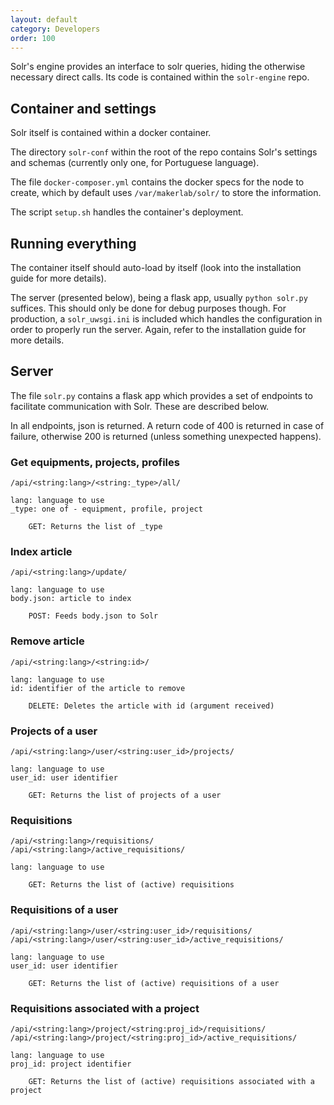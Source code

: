 ```yaml
---
layout: default
category: Developers
order: 100
---
```


Solr's engine provides an interface to solr queries, hiding the otherwise
necessary direct calls. Its code is contained within the `solr-engine` repo.

## Container and settings

Solr itself is contained within a docker container.

The directory `solr-conf` within the root of the repo contains Solr's settings
and schemas (currently only one, for Portuguese language).

The file `docker-composer.yml` contains the docker specs for the node to
create, which by default uses `/var/makerlab/solr/` to store the information.

The script `setup.sh` handles the container's deployment.

## Running everything

The container itself should auto-load by itself (look into the installation
guide for more details).

The server (presented below), being a flask app, usually `python solr.py`
suffices. This should only be done for debug purposes though. For production,
a `solr_uwsgi.ini` is included which handles the configuration in order to
properly run the server. Again, refer to the installation guide for more
details.

## Server

The file `solr.py` contains a flask app which provides a set of endpoints to
facilitate communication with Solr. These are described below.

In all endpoints, json is returned. A return code of 400 is returned in case of
failure, otherwise 200 is returned (unless something unexpected happens).


### Get equipments, projects, profiles

```
/api/<string:lang>/<string:_type>/all/

lang: language to use
_type: one of - equipment, profile, project

    GET: Returns the list of _type
```

### Index article

```
/api/<string:lang>/update/

lang: language to use
body.json: article to index

    POST: Feeds body.json to Solr
```

### Remove article

```
/api/<string:lang>/<string:id>/

lang: language to use
id: identifier of the article to remove

    DELETE: Deletes the article with id (argument received)
```

### Projects of a user

```
/api/<string:lang>/user/<string:user_id>/projects/

lang: language to use
user_id: user identifier

    GET: Returns the list of projects of a user
```

### Requisitions

```
/api/<string:lang>/requisitions/
/api/<string:lang>/active_requisitions/

lang: language to use

    GET: Returns the list of (active) requisitions
```

### Requisitions of a user

```
/api/<string:lang>/user/<string:user_id>/requisitions/
/api/<string:lang>/user/<string:user_id>/active_requisitions/

lang: language to use
user_id: user identifier

    GET: Returns the list of (active) requisitions of a user
```

### Requisitions associated with a project

```
/api/<string:lang>/project/<string:proj_id>/requisitions/
/api/<string:lang>/project/<string:proj_id>/active_requisitions/

lang: language to use
proj_id: project identifier

    GET: Returns the list of (active) requisitions associated with a project
```

